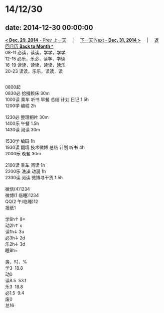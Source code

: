 # 14/12/30

date: 2014-12-30 00:00:00
---
[**< Dec. 29, 2014** - Prev 上一天](/lifelogs/2014/12/d29.md) &nbsp; &nbsp; | &nbsp; &nbsp; [下一天 Next - **Dec. 31, 2014 >**](/lifelogs/2014/12/d31.md) &nbsp; &nbsp; |  &nbsp; &nbsp; [返回月历 **Back to Month ^**](/lifelogs/2014/12/index.md)
<br/>08-11 必读，读读，学学，学学<br/>12-15 必乐，乐必，读学，学读<br/>16-19 读读，读读，读读，读乐<br/>20-23 读读，乐乐，读读，读<div><br/></div>0800起<br/>0830必 拾掇赖床 30m<br/>1000读 乘车 听书 早餐 总结 计划 日记 1.5h<br/>1200学 编程 2h<div><br/></div><div>1230必 整理相片 30m</div>1400乐 午餐 1.5h<br/></div><div>1430读 阅读 30m</div><div><br/></div><div>1530学 编码 1h</div><div>1930读 翻墙 技术微博 总结 计划 听书 4h</div><div>2000乐 晚餐 30m<br/><br/></div><div>2100读 乘车 阅读 1h</div><div>2200乐 洗澡 动漫 1h</div><div>2330读 阅读 微博寻干货 1.5h</div><div><div><br/></div>微信(4)1234<br/>微博(1 临睡)1234<br/>QQ(2 午/临睡)12<br/>报纸1<div><br/></div>学6h↑ 8=<br/>动2h↑ x<br/>读1h↓ 3u<br/>必3h↓ 2d<br/>乐2h↓ 3d<br/>睡8h=<div><br/></div>类，时，%<br/>学3  18.8<br/>动0<br/>读8.5  53.1<br/>乐3  18.8<br/>必1.5  9.4<br/>废0<br/>总16</div>
